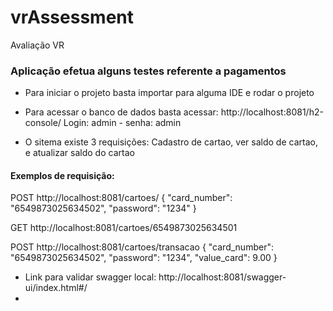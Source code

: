 # vrAssessment
Avaliação VR

### Aplicação efetua alguns testes referente a pagamentos

- Para iniciar o projeto basta importar para alguma IDE e rodar o projeto

- Para acessar o banco de dados basta acessar: http://localhost:8081/h2-console/
Login: admin - senha: admin

- O sitema existe 3 requisições: Cadastro de cartao, ver saldo de cartao, e atualizar saldo do cartao

#### Exemplos de requisição:
POST
http://localhost:8081/cartoes/
{
"card_number": "6549873025634502",
"password": "1234"
}

GET
http://localhost:8081/cartoes/6549873025634501

POST
http://localhost:8081/cartoes/transacao
{
"card_number": "6549873025634502",
"password": "1234",
"value_card": 9.00
}

- Link para validar swagger local: http://localhost:8081/swagger-ui/index.html#/
- 